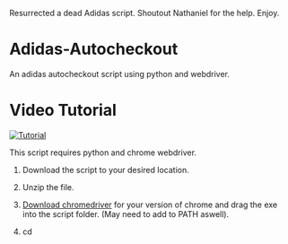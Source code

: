 Resurrected a dead Adidas script. Shoutout Nathaniel for the help. Enjoy.

# Adidas-Autocheckout
An adidas autocheckout script using python and webdriver.

# Video Tutorial

[![Tutorial](http://img.youtube.com/vi/Xx4EvL177MM/0.jpg)](http://www.youtube.com/watch?v=Xx4EvL177MM)

This script requires python and chrome webdriver.

1. Download the script to your desired location.
	
2. Unzip the file.

3. [Download chromedriver](http://chromedriver.chromium.org/downloads) for your version of chrome and drag the exe into the script folder. (May need to add to PATH aswell).

4. cd <script folder location>

5. Install dependencies:
	
	pip install requests
		
	pip install selenium
	
6. Edit the config file with your desired credentials.
	
7. Run 'python autocheckout.py'
	
8. Login via the CLI.
	
	  username (adidas cart email)
		
	  password (adidas cart password)
		
9. The script will open chrome browser, login, and navigate to the cart. It will ask if you want to continue.
	
10. If so, it will fill in you details automatically.
	
Let it run, and happy cooking!




# To-Do List

1. Discord webhook cart integration
2. Headless mode
